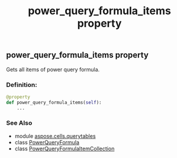 ﻿---
title: power_query_formula_items property
second_title: Aspose.Cells for Python via .NET API References
description: 
type: docs
weight: 50
url: /aspose.cells.querytables/powerqueryformula/power_query_formula_items/
is_root: false
---

## power_query_formula_items property


Gets all items of power query formula.
### Definition:
```python
@property
def power_query_formula_items(self):
    ...
```

### See Also
* module [aspose.cells.querytables](../../)
* class [PowerQueryFormula](/cells/python-net/aspose.cells.querytables/powerqueryformula)
* class [PowerQueryFormulaItemCollection](/cells/python-net/aspose.cells.querytables/powerqueryformulaitemcollection)
